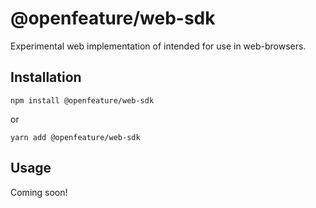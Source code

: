 # @openfeature/web-sdk

Experimental web implementation of intended for use in web-browsers.
  
## Installation

```shell
npm install @openfeature/web-sdk
```

or

```shell
yarn add @openfeature/web-sdk
```

## Usage
Coming soon!
